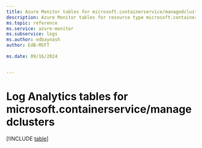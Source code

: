 ```yaml
---
title: Azure Monitor tables for microsoft.containerservice/managedclusters
description: Azure Monitor tables for resource type microsoft.containerservice/managedclusters
ms.topic: reference
ms.service: azure-monitor
ms.subservice: logs
ms.author: edbaynash
author: EdB-MSFT
   
ms.date: 09/16/2024


---
```


# Log Analytics tables for microsoft.containerservice/managedclusters  

[!INCLUDE [table](~/reusable-content/ce-skilling/azure/includes/azure-monitor/reference/tables/microsoft-containerservice_managedclusters-include.md)]

